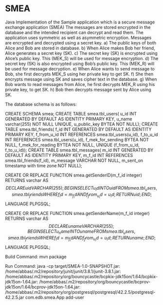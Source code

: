 # SMEA
Java Implementation of the Sample application which is a secure message exchange application (SMEA)
The messages are stored encrypted in the database and the intended recipient can decrypt and read them. The application uses symmetric as well as asymmetric encryption. Messages are encrypted and decrypted using a secret key.
a) The public keys of both Alice and Bob are stored in database.
b) When Alice makes Bob her friend, Alice generates a secret key (SK).
c) The secret key (SK) is encrypted using Alice’s public key. This (MEK_S) will be used for message encryption.
d) The secret key (SK) is also encrypted using Bob’s public key. This (MEK_R) will be used for message decryption.
e) When Alice wants to send message to Bob, she first decrypts MEK_S using her private key to get SK.
f) She then encrypts message using SK and saves cipher text in the database.
g) When Bob wants to read messages from Alice, he first decrypts MEK_R using his private key, to get SK.
h) Bob then decrypts message sent by Alice using SK.

The database schema is as follows:

  CREATE SCHEMA smea;
  CREATE TABLE smea.tbl_users(
    u_id INT GENERATED BY DEFAULT AS IDENTITY PRIMARY KEY,
    u_name varchar(255) NOT NULL UNIQUE,
    u_public_key BYTEA NOT NULL);
  CREATE TABLE smea.tbl_friends(
    f_id INT GENERATED BY DEFAULT AS IDENTITY PRIMARY KEY,
    f_from_u_id INT REFERENCES smea.tbl_users(u_id),
    f_to_u_id INT REFERENCES smea.tbl_users(u_id),
    f_mek_for_sending BYTEA NOT NULL,
    f_mek_for_reading BYTEA NOT NULL,
    UNIQUE (f_from_u_id, f_to_u_id));
  CREATE TABLE smea.tbl_messages(
    m_id INT GENERATED BY DEFAULT AS IDENTITY PRIMARY KEY,
    m_f_id INT REFERENCES smea.tbl_friends(f_id),
    m_message VARCHAR NOT NULL,
    m_sent_on timestamp with time zone NOT NULL);

  CREATE OR REPLACE FUNCTION smea.getSenderID(m_f_id integer)
  RETURNS varchar AS $$
  DECLARE uid VARCHAR(255);
  BEGIN
    SELECT u_id INTO uid FROM smea.tbl_users, smea.tbl_friends
    WHERE f_id = m_f_id AND f_from_u_id = u_id;
    RETURN uid;
  END; $$
  LANGUAGE PLPGSQL;

  CREATE OR REPLACE FUNCTION smea.getSenderName(m_f_id integer)
  RETURNS varchar AS $$
  DECLARE uname VARCHAR(255);
  BEGIN
    SELECT u_name INTO uname FROM smea.tbl_users, smea.tbl_friends
    WHERE f_id = m_f_id AND f_from_u_id = u_id;
    RETURN uname;
  END; $$
  LANGUAGE PLPGSQL;

Build Command:
  mvn package

Run Command:
  java -cp target/SMEA-1.0-SNAPSHOT.jar:
  /home/abbas/.m2/repository/junit/junit/3.8.1/junit-3.8.1.jar:
  /home/abbas/.m2/repository/org/bouncycastle/bcpkix-jdk15on/1.64/bcpkix-jdk15on-1.64.jar:
  /home/abbas/.m2/repository/org/bouncycastle/bcprov-jdk15on/1.64/bcprov-jdk15on-1.64.jar:
  /home/abbas/.m2/repository/org/postgresql/postgresql/42.2.5/postgresql-42.2.5.jar
  com.edb.smea.App add-user
  
  

